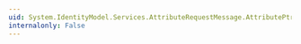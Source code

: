 ```yaml
---
uid: System.IdentityModel.Services.AttributeRequestMessage.AttributePtr
internalonly: False
---
```

